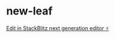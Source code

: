 # new-leaf

[Edit in StackBlitz next generation editor ⚡️](https://stackblitz.com/~/github.com/mauriceblanton/new-leaf)